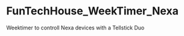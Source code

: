 FunTechHouse_WeekTimer_Nexa
===========================

Weektimer to controll Nexa devices with a Tellstick Duo
